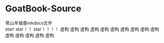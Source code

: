 # GoatBook-Source
茕山羊维基mkdocs文件  
star! star！！ star！！！！ 
虚构
虚构
虚构
虚构
虚构
虚构
虚构
虚构
虚构
虚构
虚构
虚构
虚构
虚构
虚构
